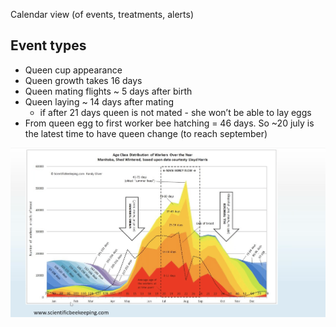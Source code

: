 Calendar view (of events, treatments, alerts)

## Event types

- Queen cup appearance
- Queen growth takes 16 days
- Queen mating flights ~ 5 days after birth
- Queen laying ~ 14 days after mating
    - if after 21 days queen is not mated - she won’t be able to lay eggs
- From queen egg to first worker bee hatching = 46 days. So ~20 july is the latest time to have queen change (to reach september)

![](../../../img/graph.png)